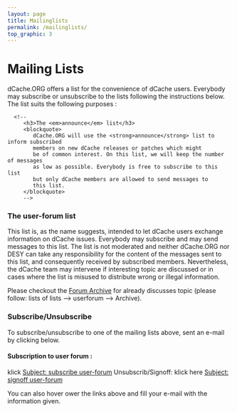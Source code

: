 ```yaml
---
layout: page
title: Mailinglists
permalink: /mailinglists/
top_graphic: 3
---
```

<div id="content">

# Mailing Lists
    
dCache.ORG offers a list for the convenience of dCache users.
Everybody may subscribe or unsubscribe to the lists following
the instructions below. The list suits the following purposes :
    
      <!--
         <h3>The <em>announce</em> list</h3>
         <blockquote>
            dCache.ORG will use the <strong>announce</strong> list to inform subscribed 
            members on new dCache releases or patches which might
            be of common interest. On this list, we will keep the number of messages
            as low as possible. Everybody is free to subscribe to this list
            but only dCache members are allowed to send messages to 
            this list.
         </blockquote>
         -->
### The user-forum list

This list is, as the name suggests, intended to let dCache users
exchange information on dCache issues.
Everybody may subscribe and may send messages to this list.
The list is not
moderated and neither dCache.ORG nor DESY can take
any responsibility for the content of the messages sent
to this list, and consequently received by subscribed
members. Nevertheless, the dCache team may intervene if
interesting topic are discussed or in cases where the list is misused 
to distribute wrong or illegal information.

Please checkout the <a href="https://lists.dcache.org/sympa">Forum Archive</a>
for already discusses topic (please follow: lists of lists --> userforum --> Archive).

### Subscribe/Unsubscribe
To subscribe/unsubscribe to one of the mailing lists above, sent an e-mail by clicking below.

#### Subscription to user forum :
klick <a href="mailto:user-forum-subscribe@dcache.org?subject=subscribe%20user-forum">Subject: subscribe user-forum</a>
Unsubscrib/Signoff:
klick here <a href="mailto:user-forum-unsubscribe@dcache.org?subject=signoff%20user-forum">Subject: signoff user-forum</a>

You can also hover ower the links above and fill your e-mail with the information given.
       
      
	
